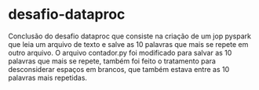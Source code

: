 # desafio-dataproc
Conclusão do desafio dataproc que consiste na criação de um jop pyspark que leia um arquivo de texto e salve as 10 palavras que mais se repete em outro arquivo.
O arquivo contador.py foi modificado para salvar as 10 palavras que mais se repete, também foi feito o tratamento para desconsiderar espaços em brancos, que também estava entre as 10 palavras mais repetidas.
